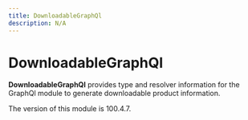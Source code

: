 ```yaml
---
title: DownloadableGraphQl
description: N/A
---
```


# DownloadableGraphQl

**DownloadableGraphQl** provides type and resolver information for the GraphQl module
to generate downloadable product information.

<InlineAlert slots="text" />
The version of this module is 100.4.7.
